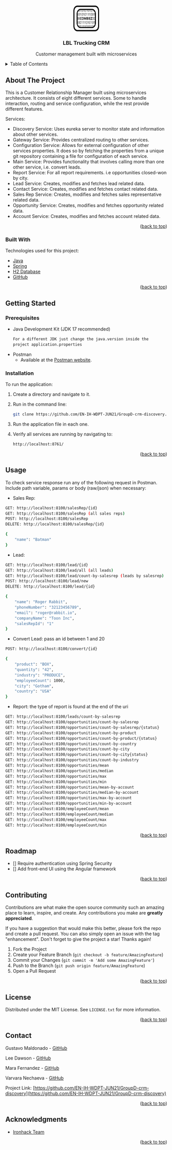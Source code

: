<!-- PROJECT LOGO -->
<br />
<div align="center">
  <a href="#">
    <img src="logo.png" alt="Logo" width="80" height="80">
  </a>

<h3 align="center">LBL Trucking CRM</h3>

  <p align="center">
    Customer management built with microservices
  </p>
</div>



<!-- TABLE OF CONTENTS -->
<details>
  <summary>Table of Contents</summary>
  <ol>
    <li>
      <a href="#about-the-project">About The Project</a>
      <ul>
        <li><a href="#built-with">Built With</a></li>
      </ul>
    </li>
    <li>
      <a href="#getting-started">Getting Started</a>
      <ul>
        <li><a href="#prerequisites">Prerequisites</a></li>
        <li><a href="#installation">Installation</a></li>
      </ul>
    </li>
    <li><a href="#usage">Usage</a></li>
    <li><a href="#roadmap">Roadmap</a></li>
    <li><a href="#contributing">Contributing</a></li>
    <li><a href="#license">License</a></li>
    <li><a href="#contact">Contact</a></li>
    <li><a href="#acknowledgments">Acknowledgments</a></li>
  </ol>
</details>



<!-- ABOUT THE PROJECT -->
## About The Project
This is a Customer Relationship Manager built using microservices architecture.
It consists of eight different services. Some to handle interaction, routing and service configuration, while the rest provide different features.

Services:
* Discovery Service: Uses eureka server to monitor state and information about other services.
* Gateway Service: Provides centralized routing to other services.
* Configuration Service: Allows for external configuration of other services properties. It does so by fetching the properties from a unique git repository containing a file for configuration of each service.
* Main Service: Provides functionality that involves calling more than one other service, i.e. convert leads.
* Report Service: For all report requirements. i.e opportunities closed-won by city.
* Lead Service: Creates, modifies and fetches lead related data.
* Contact Service: Creates, modifies and fetches contact related data.
* Sales Rep Service: Creates, modifies and fetches sales representative related data.
* Opportunity Service: Creates, modifies and fetches opportunity related data.
* Account Service: Creates, modifies and fetches account related data.

<p align="right">(<a href="#top">back to top</a>)</p>



### Built With

Technologies used for this project:

* [Java](https://www.java.com)
* [Spring](https://spring.io/)
* [H2 Database](https://www.h2database.com/html/main.html)
* [GitHub](https://github.com/)

<p align="right">(<a href="#top">back to top</a>)</p>



<!-- GETTING STARTED -->
## Getting Started

### Prerequisites

* Java Development Kit (JDK 17 recommended)
  ```sh
  For a different JDK just change the java.version inside the 
  project application.properties
  ```
* Postman
    * Available at the [Postman website](https://www.postman.com/downloads/).


### Installation

To run the application:

1. Create a directory and navigate to it.
2. Run in the command line:
   ```sh
   git clone https://github.com/EN-IH-WDPT-JUN21/GroupD-crm-discovery.git
   ```
3. Run the application file in each one.

4. Verify all services are running by navigating to:
   ```sh
   http://localhost:8761/
   ```

<p align="right">(<a href="#top">back to top</a>)</p>



<!-- USAGE EXAMPLES -->
## Usage

To check service response run any of the following request in Postman. Include path variable, params or body (raw/json) when necessary:

* Sales Rep:
```sh
GET: http://localhost:8100/salesRep/{id}
GET: http://localhost:8100/salesRep (all sales reps)
POST: http://localhost:8100/salesRep
DELETE: http://localhost:8100/salesRep/{id}
```
```sh
{
    "name": "Batman"
}
```
* Lead:
```sh
GET: http://localhost:8100/lead/{id}
GET: http://localhost:8100/lead/all (all leads)
GET: http://localhost:8100/lead/count-by-salesrep (leads by salesrep)
POST: http://localhost:8100/lead/new
DELETE: http://localhost:8100/lead/{id}
```
```sh
{
    "name": "Roger Rabbit",
    "phoneNumber": "32123456789",
    "email": "roger@rabbit.io",
    "companyName": "Toon Inc",
    "salesRepId": "1" 
}
```
* Convert Lead: pass an id between 1 and 20
```sh
POST: http://localhost:8100/convert/{id}
```
```sh
{
    "product": "BOX",
    "quantity": "42",
    "industry": "PRODUCE",
    "employeeCount": 1000,
    "city": "Gotham",
    "country": "USA"
}
```
* Report: the type of report is found at the end of the uri
```sh
GET: http://localhost:8100/leads/count-by-salesrep
GET: http://localhost:8100/opportunities/count-by-salesrep
GET: http://localhost:8100/opportunities/count-by-salesrep/{status}
GET: http://localhost:8100/opportunities/count-by-product
GET: http://localhost:8100/opportunities/count-by-product/{status}
GET: http://localhost:8100/opportunities/count-by-country
GET: http://localhost:8100/opportunities/count-by-city
GET: http://localhost:8100/opportunities/count-by-city{status}
GET: http://localhost:8100/opportunities/count-by-industry
GET: http://localhost:8100/opportunities/mean
GET: http://localhost:8100/opportunities/median
GET: http://localhost:8100/opportunities/max
GET: http://localhost:8100/opportunities/min
GET: http://localhost:8100/opportunities/mean-by-account
GET: http://localhost:8100/opportunities/median-by-account
GET: http://localhost:8100/opportunities/max-by-account
GET: http://localhost:8100/opportunities/min-by-account
GET: http://localhost:8100/employeeCount/mean
GET: http://localhost:8100/employeeCount/median
GET: http://localhost:8100/employeeCount/max
GET: http://localhost:8100/employeeCount/min
```

<p align="right">(<a href="#top">back to top</a>)</p>



<!-- ROADMAP -->
## Roadmap

- [] Require authentication using Spring Security
- [] Add front-end UI using the Angular framework

<p align="right">(<a href="#top">back to top</a>)</p>



<!-- CONTRIBUTING -->
## Contributing

Contributions are what make the open source community such an amazing place to learn, inspire, and create. Any contributions you make are **greatly appreciated**.

If you have a suggestion that would make this better, please fork the repo and create a pull request. You can also simply open an issue with the tag "enhancement".
Don't forget to give the project a star! Thanks again!

1. Fork the Project
2. Create your Feature Branch (`git checkout -b feature/AmazingFeature`)
3. Commit your Changes (`git commit -m 'Add some AmazingFeature'`)
4. Push to the Branch (`git push origin feature/AmazingFeature`)
5. Open a Pull Request

<p align="right">(<a href="#top">back to top</a>)</p>



<!-- LICENSE -->
## License

Distributed under the MIT License. See `LICENSE.txt` for more information.

<p align="right">(<a href="#top">back to top</a>)</p>



<!-- CONTACT -->
## Contact

Gustavo Maldonado - [GitHub](https://github.com/GustavoM01)

Lee Dawson - [GitHub](https://github.com/evildwells1982)

Mara Fernandez - [GitHub](https://github.com/MaraFdez)

Varvara Nechaeva - [GitHub](https://github.com/VarvaraNechaeva)


Project Link: [https://github.com/EN-IH-WDPT-JUN21/GroupD-crm-discovery](https://github.com/EN-IH-WDPT-JUN21/GroupD-crm-discovery)

<p align="right">(<a href="#top">back to top</a>)</p>



<!-- ACKNOWLEDGMENTS -->
## Acknowledgments

* [Ironhack Team](https://www.ironhack.com)

<p align="right">(<a href="#top">back to top</a>)</p>



<!-- MARKDOWN LINKS & IMAGES -->
<!-- https://www.markdownguide.org/basic-syntax/#reference-style-links -->
[contributors-shield]: https://img.shields.io/github/contributors/othneildrew/Best-README-Template.svg?style=for-the-badge
[contributors-url]: https://github.com/othneildrew/Best-README-Template/graphs/contributors
[forks-shield]: https://img.shields.io/github/forks/othneildrew/Best-README-Template.svg?style=for-the-badge
[forks-url]: https://github.com/othneildrew/Best-README-Template/network/members
[stars-shield]: https://img.shields.io/github/stars/othneildrew/Best-README-Template.svg?style=for-the-badge
[stars-url]: https://github.com/othneildrew/Best-README-Template/stargazers
[issues-shield]: https://img.shields.io/github/issues/othneildrew/Best-README-Template.svg?style=for-the-badge
[issues-url]: https://github.com/othneildrew/Best-README-Template/issues
[license-shield]: https://img.shields.io/github/license/othneildrew/Best-README-Template.svg?style=for-the-badge
[license-url]: https://github.com/othneildrew/Best-README-Template/blob/master/LICENSE.txt
[linkedin-shield]: https://img.shields.io/badge/-LinkedIn-black.svg?style=for-the-badge&logo=linkedin&colorB=555
[linkedin-url]: https://linkedin.com/in/othneildrew
[product-screenshot]: images/screenshot.png

